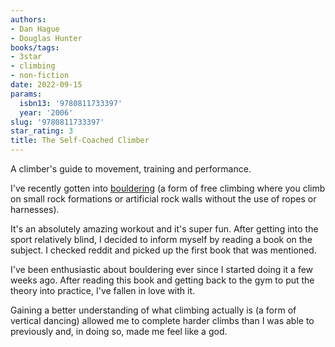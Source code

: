 ```yaml
---
authors:
- Dan Hague
- Douglas Hunter
books/tags:
- 3star
- climbing
- non-fiction
date: 2022-09-15
params:
  isbn13: '9780811733397'
  year: '2006'
slug: '9780811733397'
star_rating: 3
title: The Self-Coached Climber
---
```


A climber's guide to movement, training and performance.

<!--more-->

I've recently gotten into [bouldering](https://en.wikipedia.org/wiki/Bouldering) (a form of free climbing where you climb on small rock formations or artificial rock walls without the use of ropes or harnesses).

It's an absolutely amazing workout and it's super fun. After getting into the sport relatively blind, I decided to inform myself by reading a book on the subject. I checked reddit and picked up the first book that was mentioned.

I've been enthusiastic about bouldering ever since I started doing it a few weeks ago. After reading this book and getting back to the gym to put the theory into practice, I've fallen in love with it.

Gaining a better understanding of what climbing actually is (a form of vertical dancing) allowed me to complete harder climbs than I was able to previously and, in doing so, made me feel like a god.